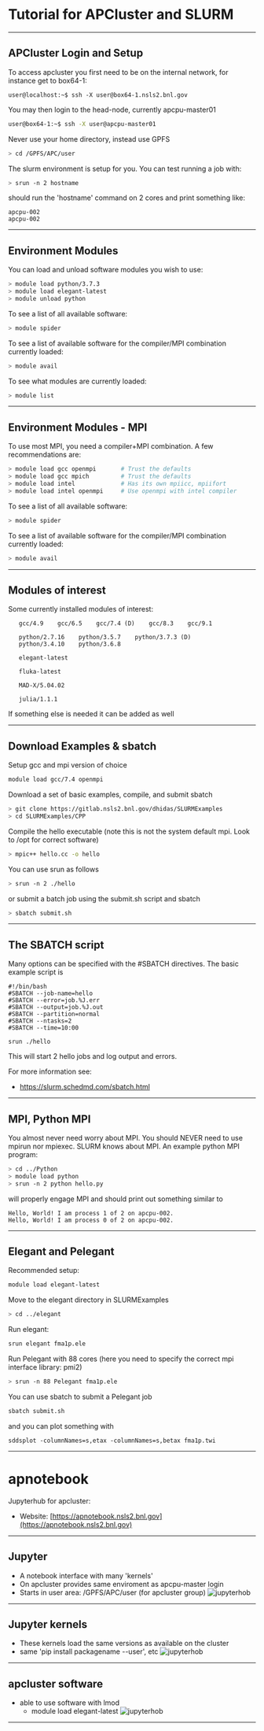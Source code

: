 # Tutorial for APCluster and SLURM

---

## APCluster Login and Setup

To access apcluster you first need to be on the internal network, for instance get to box64-1:
```
user@localhost:~$ ssh -X user@box64-1.nsls2.bnl.gov
```
You may then login to the head-node, currently apcpu-master01
```bash
user@box64-1:~$ ssh -X user@apcpu-master01
```

Never use your home directory, instead use GPFS
```bash
> cd /GPFS/APC/user
```

The slurm environment is setup for you.  You can test running a job with:
```bash
> srun -n 2 hostname
```
should run the 'hostname' command on 2 cores and print something like:
```text
apcpu-002
apcpu-002
```


---

## Environment Modules
You can load and unload software modules you wish to use:
```bash
> module load python/3.7.3
> module load elegant-latest
> module unload python
```
To see a list of all available software:
```bash
> module spider
```
To see a list of available software for the compiler/MPI combination currently loaded:
```bash
> module avail
```
To see what modules are currently loaded:
```bash
> module list
```


---

## Environment Modules - MPI
To use most MPI, you need a compiler+MPI combination.  A few recommendations are:
```bash
> module load gcc openmpi       # Trust the defaults
> module load gcc mpich         # Trust the defaults
> module load intel             # Has its own mpiicc, mpiifort
> module load intel openmpi     # Use openmpi with intel compiler
```
To see a list of all available software:
```bash
> module spider
```
To see a list of available software for the compiler/MPI combination currently loaded:
```bash
> module avail
```



---

## Modules of interest
Some currently installed modules of interest:
```text
   gcc/4.9    gcc/6.5    gcc/7.4 (D)    gcc/8.3    gcc/9.1

   python/2.7.16    python/3.5.7    python/3.7.3 (D)
   python/3.4.10    python/3.6.8

   elegant-latest

   fluka-latest

   MAD-X/5.04.02

   julia/1.1.1
```
If something else is needed it can be added as well



---

## Download Examples & sbatch
Setup gcc and mpi version of choice
```bash
module load gcc/7.4 openmpi
```
Download a set of basic examples, compile, and submit sbatch
```bash
> git clone https://gitlab.nsls2.bnl.gov/dhidas/SLURMExamples
> cd SLURMExamples/CPP
```
Compile the hello executable (note this is not the system default mpi.  Look to /opt for correct software)
```bash
> mpic++ hello.cc -o hello
```
You can use srun as follows
```bash
> srun -n 2 ./hello
```
or submit a batch job using the submit.sh script and sbatch
```bash
> sbatch submit.sh
```

---

## The SBATCH script
Many options can be specified with the #SBATCH directives.  The basic example script is
```text
#!/bin/bash
#SBATCH --job-name=hello
#SBATCH --error=job.%J.err
#SBATCH --output=job.%J.out
#SBATCH --partition=normal
#SBATCH --ntasks=2
#SBATCH --time=10:00

srun ./hello
```
This will start 2 hello jobs and log output and errors.

For more information see:
- https://slurm.schedmd.com/sbatch.html

---

## MPI, Python MPI
You almost never need worry about MPI.  You should NEVER need to use mpirun nor mpiexec.  SLURM knows about MPI.  An example python MPI program:
```bash
> cd ../Python
> module load python
> srun -n 2 python hello.py
```
will properly engage MPI and should print out something similar to
```text
Hello, World! I am process 1 of 2 on apcpu-002.
Hello, World! I am process 0 of 2 on apcpu-002.
```

---

## Elegant and Pelegant
Recommended setup:
```bash
module load elegant-latest
```
Move to the elegant directory in SLURMExamples
```bash
> cd ../elegant
```
Run elegant:
```bash
srun elegant fma1p.ele
```
Run Pelegant with 88 cores (here you need to specify the correct mpi interface library: pmi2)
```bash
> srun -n 88 Pelegant fma1p.ele
```
You can use sbatch to submit a Pelegant job
```bash
sbatch submit.sh
```
and you can plot something with
```
sddsplot -columnNames=s,etax -columnNames=s,betax fma1p.twi
```



---

# apnotebook
Jupyterhub for apcluster:

- Website: [https://apnotebook.nsls2.bnl.gov](https://apnotebook.nsls2.bnl.gov)


---

## Jupyter
* A notebook interface with many 'kernels'
* On apcluster provides same enviroment as apcpu-master login
* Starts in user area: /GPFS/APC/user (for apcluster group)
![jupyterhob](assets/image/apnotebook.png)


---


## Jupyter kernels
* These kernels load the same versions as available on the cluster
* same 'pip install packagename --user', etc
![jupyterhob](assets/image/kernels.png)


---


## apcluster software
* able to use software with lmod
    * module load elegant-latest
![jupyterhob](assets/image/lmod.png)



---


